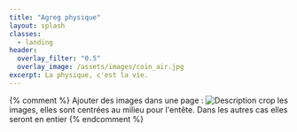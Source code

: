 ```yaml
---
title: "Agreg physique"
layout: splash
classes:
  - landing
header:
  overlay_filter: "0.5"
  overlay_image: /assets/images/coin_air.jpg
excerpt: La physique, c'est la vie.
---
```

{% comment %}
Ajouter des images dans une page :
![Description](/assets/images/le_nom.jpg)
crop les images, elles sont centrées au milieu pour l'entête. Dans les autres cas elles seront en entier
{% endcomment %}

